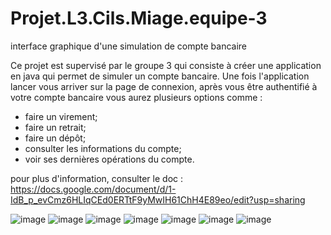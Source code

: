 # Projet.L3.Cils.Miage.equipe-3
interface graphique d'une simulation de compte bancaire 

Ce projet est supervisé par le groupe 3 qui consiste à créer une application en java qui permet de simuler un compte bancaire.
Une fois l'application lancer vous arriver sur la page de connexion,
après vous être authentifié à votre compte bancaire vous aurez plusieurs options comme :
- faire un virement;
- faire un retrait;
- faire un dépôt;
- consulter les informations du compte;
- voir ses dernières opérations du compte.

pour plus d'information, consulter le doc :
https://docs.google.com/document/d/1-IdB_p_evCmz6HLIqCEd0ERTtF9yMwIH61ChH4E89eo/edit?usp=sharing

![image](https://user-images.githubusercontent.com/25613111/112547830-94378780-8dbb-11eb-9a12-bb7ab269c1a2.png)
![image](https://user-images.githubusercontent.com/25613111/112547848-9bf72c00-8dbb-11eb-8edf-eaba33f6d0c5.png)
![image](https://user-images.githubusercontent.com/25613111/112547867-a3b6d080-8dbb-11eb-9a77-e516cde16c73.png)
![image](https://user-images.githubusercontent.com/25613111/112547878-a87b8480-8dbb-11eb-8406-98554fdd78a6.png)
![image](https://user-images.githubusercontent.com/25613111/112547899-ae716580-8dbb-11eb-9abd-7ee9ff32ed22.png)
![image](https://user-images.githubusercontent.com/25613111/112547912-b29d8300-8dbb-11eb-951b-ca7f574b00eb.png)
![image](https://user-images.githubusercontent.com/25613111/112547930-b92bfa80-8dbb-11eb-8772-e30ad9de63be.png)
